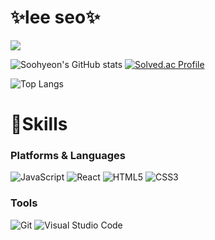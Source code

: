 <!--
**leeseoshim/leeseoshim** is a ✨ _special_ ✨ repository because its `README.md` (this file) appears on your GitHub profile.

Here are some ideas to get you started:

- 🔭 I’m currently working on ...
- 🌱 I’m currently learning ...
- 👯 I’m looking to collaborate on ...
- 🤔 I’m looking for help with ...
- 💬 Ask me about ...
- 📫 How to reach me: ...
- 😄 Pronouns: ...
- ⚡ Fun fact: ...
-->

<!-- 여기부터 -->
# ✨lee seo✨
<!--조회수-->
<img src="https://hits.seeyoufarm.com/api/count/incr/badge.svg?url=https%3A%2F%2Fgithub.com%2Fleeseoshim&count_bg=%23DA69AC&title_bg=%23000000&icon=&icon_color=%23E7E7E7&title=hits&edge_flat=false"/>


![Soohyeon's GitHub stats](https://github-readme-stats.vercel.app/api?username=leeseoshim&show_icons=true&theme=radical)
[![Solved.ac Profile](http://mazassumnida.wtf/api/v2/generate_badge?boj=tkawjd112)](https://solved.ac/tkawjd112/)



<!--언어사용량-->
![Top Langs](https://github-readme-stats.vercel.app/api/top-langs/?username=leeseoshim&layout=compact&theme=onedark)

<!--백준티어-->

# 💪Skills
### Platforms & Languages
<!--배지 만드는 법
<img src="https://img.shields.io/badge/배지 이름-#빼고넣기?style=flat-square&logo=로고이름&logoColor=색상"/>-->

<!--자바스크립트 배지-->
![JavaScript](https://img.shields.io/badge/JavaScript-F7DF1E.svg?&style=for-the-badge&logo=JavaScript&logoColor=white)
![React](https://img.shields.io/badge/React-61DAFB.svg?&style=for-the-badge&logo=React&logoColor=white)
![HTML5](https://img.shields.io/badge/HTML5-E34F26.svg?&style=for-the-badge&logo=HTML5&logoColor=white)
![CSS3](https://img.shields.io/badge/CSS3-1572B6.svg?&style=for-the-badge&logo=CSS3&logoColor=white)

### Tools
<!--비쥬얼스튜디오-->
![Git](https://img.shields.io/badge/Git-F05032.svg?&style=for-the-badge&logo=Git&logoColor=white)
![Visual Studio Code](https://img.shields.io/badge/Visual%20Studio%20Code-007ACC.svg?&style=for-the-badge&logo=Visual%20Studio%20Code&logoColor=white)
 

